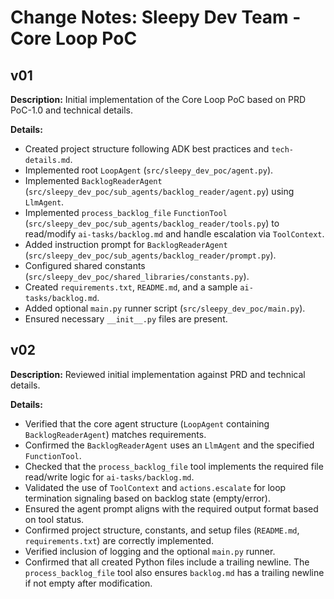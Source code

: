 # Change Notes: Sleepy Dev Team - Core Loop PoC

## v01

**Description:** Initial implementation of the Core Loop PoC based on PRD PoC-1.0 and technical details.

**Details:**
*   Created project structure following ADK best practices and `tech-details.md`.
*   Implemented root `LoopAgent` (`src/sleepy_dev_poc/agent.py`).
*   Implemented `BacklogReaderAgent` (`src/sleepy_dev_poc/sub_agents/backlog_reader/agent.py`) using `LlmAgent`.
*   Implemented `process_backlog_file` `FunctionTool` (`src/sleepy_dev_poc/sub_agents/backlog_reader/tools.py`) to read/modify `ai-tasks/backlog.md` and handle escalation via `ToolContext`.
*   Added instruction prompt for `BacklogReaderAgent` (`src/sleepy_dev_poc/sub_agents/backlog_reader/prompt.py`).
*   Configured shared constants (`src/sleepy_dev_poc/shared_libraries/constants.py`).
*   Created `requirements.txt`, `README.md`, and a sample `ai-tasks/backlog.md`.
*   Added optional `main.py` runner script (`src/sleepy_dev_poc/main.py`).
*   Ensured necessary `__init__.py` files are present.

## v02

**Description:** Reviewed initial implementation against PRD and technical details.

**Details:**
*   Verified that the core agent structure (`LoopAgent` containing `BacklogReaderAgent`) matches requirements.
*   Confirmed the `BacklogReaderAgent` uses an `LlmAgent` and the specified `FunctionTool`.
*   Checked that the `process_backlog_file` tool implements the required file read/write logic for `ai-tasks/backlog.md`.
*   Validated the use of `ToolContext` and `actions.escalate` for loop termination signaling based on backlog state (empty/error).
*   Ensured the agent prompt aligns with the required output format based on tool status.
*   Confirmed project structure, constants, and setup files (`README.md`, `requirements.txt`) are correctly implemented.
*   Verified inclusion of logging and the optional `main.py` runner.
*   Confirmed that all created Python files include a trailing newline. The `process_backlog_file` tool also ensures `backlog.md` has a trailing newline if not empty after modification.